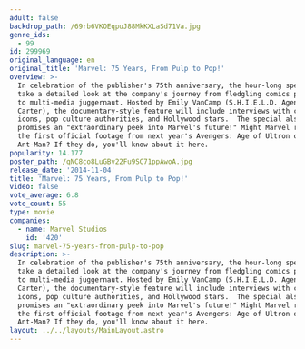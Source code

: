 ```yaml
---
adult: false
backdrop_path: /69rb6VKOEqpuJ88MkKXLaSd71Va.jpg
genre_ids:
  - 99
id: 299969
original_language: en
original_title: 'Marvel: 75 Years, From Pulp to Pop!'
overview: >-
  In celebration of the publisher's 75th anniversary, the hour-long special will
  take a detailed look at the company's journey from fledgling comics publisher
  to multi-media juggernaut. Hosted by Emily VanCamp (S.H.I.E.L.D. Agent Sharon
  Carter), the documentary-style feature will include interviews with comic book
  icons, pop culture authorities, and Hollywood stars.  The special also
  promises an "extraordinary peek into Marvel's future!" Might Marvel release
  the first official footage from next year's Avengers: Age of Ultron or
  Ant-Man? If they do, you'll know about it here.
popularity: 14.177
poster_path: /qNC8co8LuGBv22Fu9SC71ppAwoA.jpg
release_date: '2014-11-04'
title: 'Marvel: 75 Years, From Pulp to Pop!'
video: false
vote_average: 6.8
vote_count: 55
type: movie
companies:
  - name: Marvel Studios
    id: '420'
slug: marvel-75-years-from-pulp-to-pop
description: >-
  In celebration of the publisher's 75th anniversary, the hour-long special will
  take a detailed look at the company's journey from fledgling comics publisher
  to multi-media juggernaut. Hosted by Emily VanCamp (S.H.I.E.L.D. Agent Sharon
  Carter), the documentary-style feature will include interviews with comic book
  icons, pop culture authorities, and Hollywood stars.  The special also
  promises an "extraordinary peek into Marvel's future!" Might Marvel release
  the first official footage from next year's Avengers: Age of Ultron or
  Ant-Man? If they do, you'll know about it here.
layout: ../../layouts/MainLayout.astro
---
```


